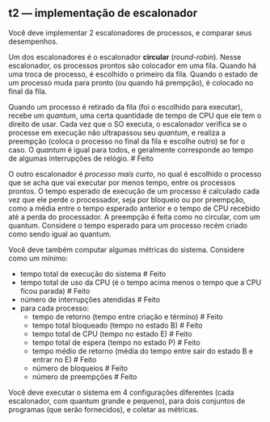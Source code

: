 ## t2 — implementação de escalonador

Você deve implementar 2 escalonadores de processos, e comparar seus desempenhos.

Um dos escalonadores é o escalonador **circular** (_round-robin_).
Nesse escalonador, os processos prontos são colocador em uma fila.
Quando há uma troca de processo, é escolhido o primeiro da fila.
Quando o estado de um processo muda para pronto (ou quando há prempção), é colocado no final da fila.

Quando um processo é retirado da fila (foi o escolhido para executar), recebe um _quantum_, uma certa quantidade de tempo de CPU que ele tem o direito de usar. Cada vez que o SO executa, o escalonador verifica se o processe em execução não ultrapassou seu _quantum_, e realiza a preempção (coloca o processo no final da fila e escolhe outro) se for o caso.
O _quantum_ é igual para todos, e geralmente corresponde ao tempo de algumas interrupções de relógio. # Feito

O outro escalonador é _processo mais curto_, no qual é escolhido o processo que se acha que vai executar por menos tempo, entre os processos prontos. O tempo esperado de execução de um processo é calculado cada vez que ele perde o processador, seja por bloqueio ou por preempção, como a média entre o tempo esperado anterior e o tempo de CPU recebido até a perda do processador. A preempção é feita como no circular, com um quantum. Considere o tempo esperado para um processo recém criado como sendo igual ao quantum.

Você deve também computar algumas métricas do sistema. Considere como um mínimo:

- tempo total de execução do sistema # Feito
- tempo total de uso da CPU (é o tempo acima menos o tempo que a CPU ficou parada) # Feito
- número de interrupções atendidas # Feito
- para cada processo:
  - tempo de retorno (tempo entre criação e término) # Feito
  - tempo total bloqueado (tempo no estado B) # Feito
  - tempo total de CPU (tempo no estado E) # Feito
  - tempo total de espera (tempo no estado P) # Feito
  - tempo médio de retorno (média do tempo entre sair do estado B e entrar no E) # Feito
  - número de bloqueios # Feito
  - número de preempções # Feito

Você deve executar o sistema em 4 configurações diferentes (cada escalonador, com quantum grande e pequeno), para dois conjuntos de programas (que serão fornecidos), e coletar as métricas.
